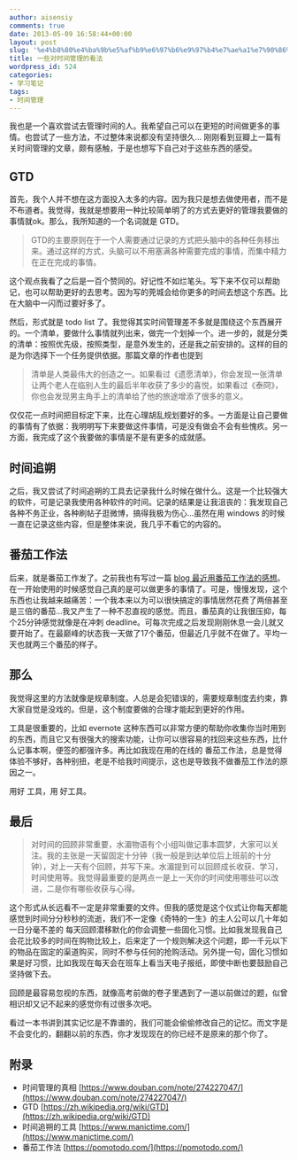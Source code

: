 ```yaml
---
author: aisensiy
comments: true
date: 2013-05-09 16:58:44+00:00
layout: post
slug: '%e4%b8%80%e4%ba%9b%e5%af%b9%e6%97%b6%e9%97%b4%e7%ae%a1%e7%90%86%e7%9a%84%e7%9c%8b%e6%b3%95'
title: 一些对时间管理的看法
wordpress_id: 524
categories:
- 学习笔记
tags:
- 时间管理
---
```


我也是一个喜欢尝试去管理时间的人。我希望自己可以在更短的时间做更多的事情。也尝试了一些方法，不过整体来说都没有坚持很久… 刚刚看到豆瓣上一篇有关时间管理的文章，颇有感触，于是也想写下自己对于这些东西的感受。


## GTD


首先，我个人并不想在这方面投入太多的内容。因为我只是想去做使用者，而不是不布道者。我觉得，我就是想要用一种比较简单明了的方式去更好的管理我要做的事情就ok。那么，我所知道的一个名词就是 GTD。


> GTD的主要原则在于一个人需要通过记录的方式把头脑中的各种任务移出来。通过这样的方式，头脑可以不用塞满各种需要完成的事情，而集中精力在正在完成的事情。


这个观点我看了之后是一百个赞同的。好记性不如烂笔头。写下来不仅可以帮助记，也可以帮助更好的去思考。因为写的莞城会给你更多的时间去想这个东西。比在大脑中一闪而过要好多了。

然后，形式就是 todo list 了。我觉得其实时间管理差不多就是围绕这个东西展开的。一个清单，要做什么事情就列出来，做完一个划掉一个。进一步的，就是分类的清单：按照优先级，按照类型，是意外发生的，还是我之前安排的。这样的目的是为你选择下一个任务提供依据。那篇文章的作者也提到


> 清单是人类最伟大的创造之一。如果看过《遗愿清单》，你会发现一张清单让两个老人在临别人生的最后半年收获了多少的喜悦，如果看过《泰冏》，你也会发现男主角手上的清单给了他的旅途增添了很多的意义。


仅仅花一点时间把目标定下来，比在心理胡乱规划要好的多。一方面是让自己要做的事情有了依据：我明明写下来要做这件事情，可是没有做会不会有些愧疚。另一方面，我完成了这个我要做的事情是不是有更多的成就感。


## 时间追朔


之后，我又尝试了时间追朔的工具去记录我什么时候在做什么。这是一个比较强大的软件，可是记录我使用各种软件的时间。记录的结果是让我沮丧的：我发现自己各种不务正业，各种刷帖子逛微博，搞得我极为伤心…虽然在用 windows 的时候一直在记录这些内容，但是整体来说，我几乎不看它的内容的。


## 番茄工作法


后来，就是番茄工作发了。之前我也有写过一篇 [blog 最近用番茄工作法的感想](https://1.aisensiy.sinaapp.com/%E6%9C%80%E8%BF%91%E7%94%A8%E7%95%AA%E8%8C%84%E5%B7%A5%E4%BD%9C%E6%B3%95%E7%9A%84%E6%84%9F%E6%83%B3/)。在一开始使用的时候感觉自己真的是可以做更多的事情了。可是，慢慢发现，这个东西也让我越来越痛苦：一个我本来以为可以很快搞定的事情居然花费了两倍甚至是三倍的番茄…我又产生了一种不忍直视的感觉。而且，番茄真的让我很压抑，每个25分钟感觉就像是在冲刺 deadline。可每次完成之后发现刚刚休息一会儿就又要开始了。在最巅峰的状态我一天做了17个番茄，但最近几乎就不在做了。平均一天也就两三个番茄的样子。


## 那么


我觉得这里的方法就像是规章制度。人总是会犯错误的，需要规章制度去约束，靠大家自觉是没戏的。但是，这个制度要做的合理才能起到更好的作用。

工具是很重要的，比如 evernote 这种东西可以非常方便的帮助你收集你当时用到的东西，而且它又有很强大的搜索功能，让你可以很容易的找回来这些东西，比什么记事本啊，便签的都强许多。再比如我现在用的在线的 番茄工作法，总是觉得体验不够好，各种别扭，老是不给我时间提示，这也是导致我不做番茄工作法的原因之一。

用好 工具，用 好工具。


## 最后




> 对时间的回顾非常重要，水湄物语有个小组叫做记事本圆梦，大家可以关注。我的主张是一天留固定十分钟（我一般是到达单位后上班前的十分钟），对上一天有个回顾，并写下来。水湄提到可以回顾成长收获、学习，时间使用等。我觉得最重要的是两点一是上一天你的时间使用哪些可以改进，二是你有哪些收获与心得。

这个形式从长远看不一定是非常重要的文件。但我的感觉是这个仪式让你每天都能感觉到时间分分秒秒的流逝，我们不一定像《奇特的一生》的主人公可以几十年如一日分毫不差的
每天回顾潜移默化的你会调整一些固化习惯。比如我发现我自己会花比较多的时间在购物比较上，后来定了一个规则解决这个问题，即一千元以下的物品在固定的渠道购买，同时不参与任何的抢购活动。另外提一句，固化习惯如果是好习惯，比如我现在每天会在班车上看当天电子报纸，即使中断也要鼓励自己坚持做下去。


回顾是最容易忽视的东西，就像高考前做的卷子里遇到了一道以前做过的题，似曾相识却又记不起来的感觉你有过很多次吧。

看过一本书讲到其实记忆是不靠谱的，我们可能会偷偷修改自己的记忆。而文字是不会变化的，翻翻以前的东西，你才发现现在的你已经不是原来的那个你了。


## 附录

* 时间管理的真相 [https://www.douban.com/note/274227047/](https://www.douban.com/note/274227047/)
* GTD [https://zh.wikipedia.org/wiki/GTD](https://zh.wikipedia.org/wiki/GTD)
* 时间追朔的工具 [https://www.manictime.com/](https://www.manictime.com/)
* 番茄工作法 [https://pomotodo.com/](https://pomotodo.com/)



